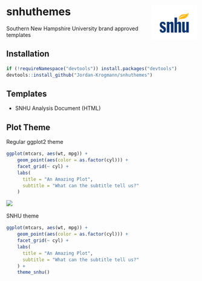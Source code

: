 # snhuthemes <img src="./imgs/snhu-logo.png" align="right" width="120" />


Southern New Hampshire University brand approved templates


## Installation

```r
if (!requireNamespace("devtools")) install.packages("devtools")
devtools::install_github("Jordan-Krogmann/snhuthemes")
```

## Templates

+ SNHU Analysis Document (HTML)


## Plot Theme

Regular ggplot2 theme

```r
ggplot(mtcars, aes(wt, mpg)) +
    geom_point(aes(color = as.factor(cyl))) +
    facet_grid(~ cyl) + 
    labs(
      title = "An Amazing Plot",
      subtitle = "What can the subtitle tell us?"
    ) 
```

![]('./imgs/ggplot2_theme_plt.png')


SNHU theme

```r
ggplot(mtcars, aes(wt, mpg)) +
    geom_point(aes(color = as.factor(cyl))) +
    facet_grid(~ cyl) + 
    labs(
      title = "An Amazing Plot",
      subtitle = "What can the subtitle tell us?"
    ) + 
    theme_snhu()
```
